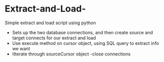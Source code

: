 # Extract-and-Load-
Simple extract and load script using python<br>

- Sets up the two database connections, and then create source and target connects for our extract and load<br>
- Use execute method on cursor object, using SQL query to extract info we want<br>
- Itterate through sourceCursor object -close connections

